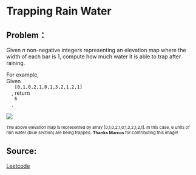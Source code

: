 # Trapping Rain Water

## Problem：

<div class="question-content">
 <p>
 </p>
 <p>
  Given
  <i>
   n
  </i>
  non-negative integers representing an elevation map where the width of each bar is 1, compute how much water it is able to trap after raining.
 </p>
 <p>
  For example,
  <br/>
  Given
  <code>
   [0,1,0,2,1,0,1,3,2,1,2,1]
  </code>
  , return
  <code>
   6
  </code>
  .
 </p>
 <p>
  <img src="http://www.leetcode.com/wp-content/uploads/2012/08/rainwatertrap.png"/>
  <br/>
 </p>
 <p style="font-size: 11px">
  The above elevation map is represented by array [0,1,0,2,1,0,1,3,2,1,2,1]. In this case, 6 units of rain water (blue section) are being trapped.
  <b>
   Thanks Marcos
  </b>
  for contributing this image!
 </p>
</div>


## Source:
[Leetcode](https://leetcode.com/problems/trapping-rain-water/)
